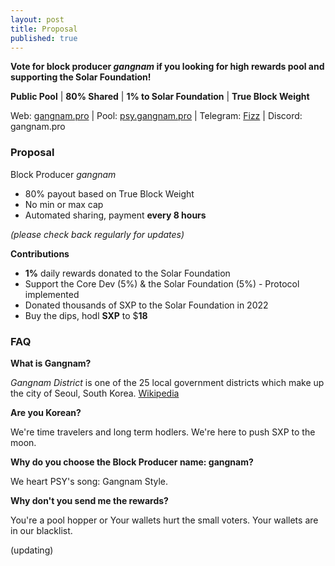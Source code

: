 ```yaml
---
layout: post
title: Proposal
published: true
---
```


**Vote for block producer _gangnam_ if you looking for high rewards pool and supporting the Solar Foundation!**

**Public Pool** | **80% Shared** | **1% to Solar Foundation** | **True Block Weight**

Web: [gangnam.pro](https://www.gangnam.pro) | Pool: [psy.gangnam.pro](https://psy.gangnam.pro) | Telegram: [Fizz](https://t.me/gangnamdele) | Discord: gangnam.pro

### Proposal

Block Producer   _gangnam_

-   80% payout based on True Block Weight
-   No min or max cap
-   Automated sharing, payment **every 8 hours**

_(please check back regularly for updates)_

**Contributions**
- **1%** daily rewards donated to the Solar Foundation
- Support the Core Dev (5%) & the Solar Foundation (5%) - Protocol implemented
- Donated thousands of SXP to the Solar Foundation in 2022
- Buy the dips, hodl **SXP** to $**18**

### FAQ

**What is Gangnam?**

*Gangnam District* is one of the 25 local government districts which make up the city of Seoul, South Korea. [Wikipedia](https://en.wikipedia.org/wiki/Gangnam_District)

**Are you Korean?**

We're time travelers and long term hodlers. We're here to push SXP to the moon.

**Why do you choose the Block Producer name: gangnam?**

We heart PSY's song: Gangnam Style.

**Why don't you send me the rewards?**

You're a pool hopper or Your wallets hurt the small voters. Your wallets are in our blacklist.

(updating)

<!-- more -->
